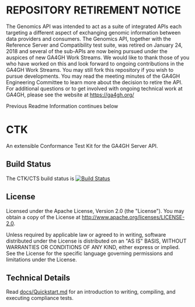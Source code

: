 
# REPOSITORY RETIREMENT NOTICE

The Genomics API was intended to act as a suite of integrated APIs each targeting a different aspect of exchanging genomic information between data providers and consumers. The Genomics API, together with the Reference Server and Compatibility test suite, was retired on January 24, 2018 and several of the sub-APIs are now being pursued under the auspices of new GA4GH Work Streams. We would like to thank those of you who have worked on this and look forward to ongoing contributions in the GA4GH Work Streams. You may still fork this repository if you wish to pursue developments. You may read the meeting minutes of the GA4GH Engineering Committee to learn more about the decision to retire the API. For additional questions or to get involved with ongoing technical work at GA4GH, please see the website at https://ga4gh.org/

Previous Readme Information continues below

# CTK
An extensible Conformance Test Kit for the GA4GH Server API.

## Build Status

The CTK/CTS build status is [![Build Status](https://travis-ci.org/ga4gh/compliance.svg?branch=master)](https://travis-ci.org/ga4gh/compliance)

## License
Licensed under the Apache License, Version 2.0 (the "License").
You may obtain a copy of the License at http://www.apache.org/licenses/LICENSE-2.0.

Unless required by applicable law or agreed to in writing, software
distributed under the License is distributed on an "AS IS" BASIS,
WITHOUT WARRANTIES OR CONDITIONS OF ANY KIND, either express or implied.
See the License for the specific language governing permissions and
limitations under the License.

## Technical Details

Read [docs/Quickstart.md](docs/Quickstart.md) for an introduction to writing, compiling, and executing compliance tests.
